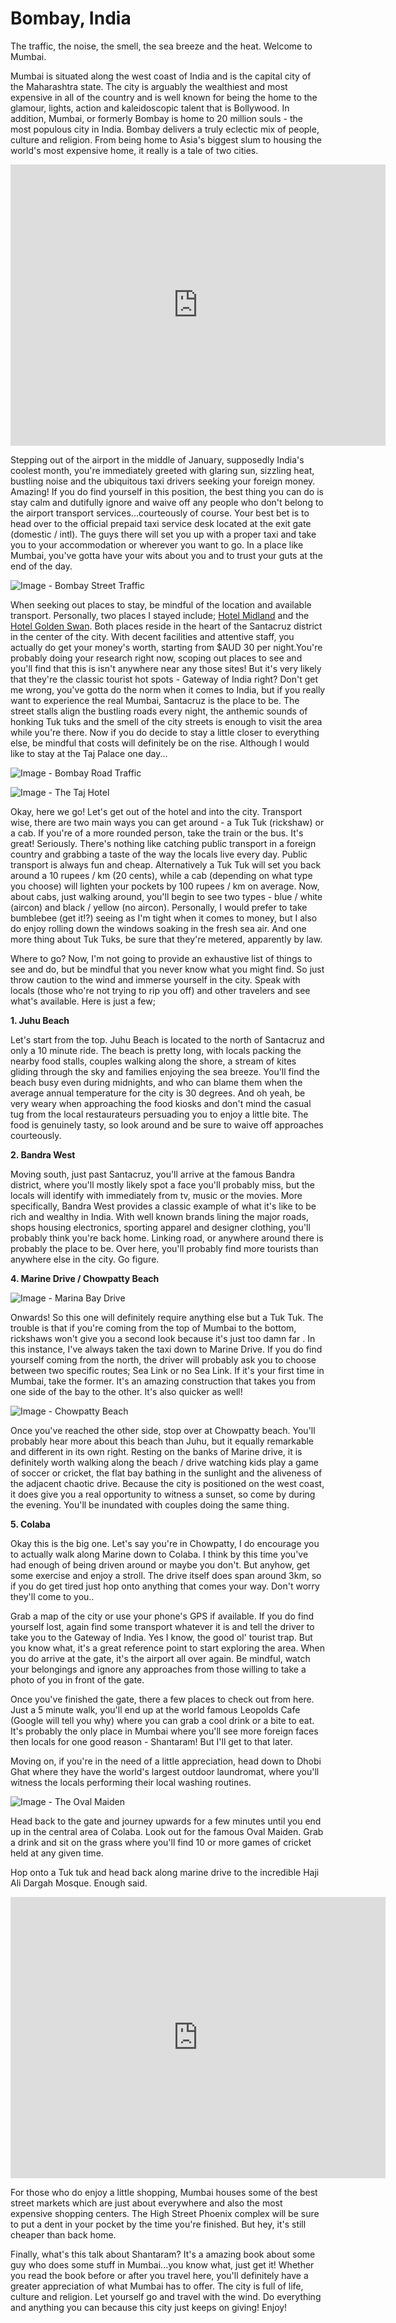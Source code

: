 # Bombay, India #

The traffic, the noise, the smell, the sea breeze and the heat. Welcome to Mumbai.

Mumbai is situated along the west coast of India and is the capital city of the Maharashtra state. The city is arguably the wealthiest and most expensive in all of the country and is well known for being the home to the glamour, lights, action and kaleidoscopic talent that is Bollywood. In addition, Mumbai, or formerly Bombay is home to 20 million souls - the most populous city in India. Bombay delivers a truly eclectic mix of people, culture and religion. From being home to Asia's biggest slum to housing the world's most expensive home, it really is a tale of two cities.

<iframe src="https://www.google.com/maps/embed?pb=!1m14!1m8!1m3!1d482634.07728748233!2d72.881204!3d19.082251!3m2!1i1024!2i768!4f13.1!3m3!1m2!1s0x3be7c6306644edc1%3A0x5da4ed8f8d648c69!2sMumbai%2C+Maharashtra%2C+India!5e0!3m2!1sen!2sus!4v1428815499158" width="600" height="450" frameborder="0" style="border:0"></iframe>

Stepping out of the airport in the middle of January, supposedly India's coolest month, you're immediately greeted with glaring sun, sizzling heat, bustling noise and the ubiquitous taxi drivers seeking your foreign money. Amazing! If you do find yourself in this position, the best thing you can do is stay calm and dutifully ignore and waive off any people who don't belong to the airport transport services...courteously of course. Your best bet is to head over to the official prepaid taxi service desk located at the exit gate (domestic / intl). The guys there will set you up with a proper taxi and take you to your accommodation or wherever you want to go. In a place like Mumbai, you've gotta have your wits about you and to trust your guts at the end of the day.

![Image - Bombay Street Traffic](https://jnbblog.files.wordpress.com/2014/04/mg_8694.jpg "Bombay - Street Traffic") 

When seeking out places to stay, be mindful of the location and available transport. Personally, two places I stayed include; [Hotel Midland](http://www.hotelmidland.com/) and the [Hotel Golden Swan](http://www.goldenswan.com/hgs/html/index.html). Both places reside in the heart of the Santacruz district in the center of the city. With decent facilities and attentive staff, you actually do get your money's worth, starting from $AUD 30 per night.You're probably doing your research right now, scoping out places to see and you'll find that this is isn't anywhere near any those sites! But it's very likely that they're the classic tourist hot spots - Gateway of India right? Don't get me wrong, you've gotta do the norm when it comes to India, but if you really want to experience the real Mumbai, Santacruz is the place to be. The street stalls align the bustling roads every night, the anthemic sounds of honking Tuk tuks and the smell of the city streets is enough to visit the area while you're there. Now if you do decide to stay a little closer to everything else, be mindful that costs will definitely be on the rise. Although I would like to stay at the Taj Palace one day...

![Image - Bombay Road Traffic](https://jnbblog.files.wordpress.com/2014/04/mg_8695.jpg "Bombay - Road Traffic") 

![Image - The Taj Hotel](https://jnbblog.files.wordpress.com/2014/04/mg_8712.jpg "Bombay - The Taj Hotel") 

Okay, here we go! Let's get out of the hotel and into the city. Transport wise, there are two main ways you can get around - a Tuk Tuk (rickshaw) or a cab. If you're of a more rounded person, take the train or the bus. It's great! Seriously. There's nothing like catching public transport in a foreign country and grabbing a taste of the way the locals live every day. Public transport is always fun and cheap. Alternatively a Tuk Tuk will set you back around a 10 rupees / km (20 cents), while a cab (depending on what type you choose) will lighten your pockets by 100 rupees / km on average. Now, about cabs, just walking around, you'll begin to see two types - blue / white (aircon) and black / yellow (no aircon). Personally, I would prefer to take bumblebee (get it!?) seeing as I'm tight when it comes to money, but I also do enjoy rolling down the windows soaking in the fresh sea air. And one more thing about Tuk Tuks, be sure that they're metered, apparently by law.

Where to go? Now, I'm not going to provide an exhaustive list of things to see and do, but be mindful that you never know what you might find. So just throw caution to the wind and immerse yourself in the city. Speak with locals (those who're not trying to rip you off) and other travelers and see what's available. Here is just a few;

**1.  Juhu Beach**

Let's start from the top. Juhu Beach is located to the north of Santacruz and only a 10 minute ride. The beach is pretty long, with locals packing the nearby food stalls, couples walking along the shore, a stream of kites gliding through the sky and families enjoying the sea breeze. You'll find the beach busy even during midnights, and who can blame them when the average annual temperature for the city is 30 degrees. And oh yeah, be very weary when approaching the food kiosks and don't mind the casual tug from the local restaurateurs persuading you to enjoy a little bite. The food is genuinely tasty, so look around and be sure to waive off approaches courteously.

**2. Bandra West**

Moving south, just past Santacruz, you'll arrive at the famous Bandra district, where you'll mostly likely spot a face you'll probably miss, but the locals will identify with immediately from tv, music or the movies. More specifically, Bandra West provides a classic example of what it's like to be rich and wealthy in India. With well known brands lining the major roads, shops housing electronics, sporting apparel and designer clothing, you'll probably think you're back home. Linking road, or anywhere around there is probably the place to be. Over here, you'll probably find more tourists than anywhere else in the city. Go figure.

**4. Marine Drive / Chowpatty Beach**

![Image - Marina Bay Drive](https://jnbblog.files.wordpress.com/2014/04/mg_8783.jpg? "Bombay - Marina Bay Drive") 

Onwards! So this one will definitely require anything else but a Tuk Tuk. The trouble is that if you're coming from the top of Mumbai to the bottom, rickshaws won't give you a second look because it's just too damn far . In this instance, I've always taken the taxi down to Marine Drive. If you do find yourself coming from the north, the driver will probably ask you to choose between two specific routes; Sea Link or no Sea Link. If it's your first time in Mumbai, take the former. It's an amazing construction that takes you from one side of the bay to the other. It's also quicker as well!

![Image - Chowpatty Beach](https://jnbblog.files.wordpress.com/2014/04/mg_8767.jpg? "Bombay - Chowpatty Beach") 

Once you've reached the other side, stop over at Chowpatty beach. You'll probably hear more about this beach than Juhu, but it equally remarkable and different in its own right. Resting on the banks of Marine drive, it is definitely worth walking along the beach / drive watching kids play a game of soccer or cricket, the flat bay bathing in the sunlight and the aliveness of the adjacent chaotic drive. Because the city is positioned on the west coast, it does give you a real opportunity to witness a sunset, so come by during the evening. You'll be inundated with couples doing the same thing.

**5. Colaba**

Okay this is the big one. Let's say you're in Chowpatty, I do encourage you to actually walk along Marine down to Colaba. I think by this time you've had enough of being driven around or maybe you don't. But anyhow, get some exercise and enjoy a stroll. The drive itself does span around 3km, so if you do get tired just hop onto anything that comes your way. Don't worry they'll come to you..

Grab a map of the city or use your phone's GPS if available. If you do find yourself lost, again find some transport whatever it is and tell the driver to take you to the Gateway of India. Yes I know, the good ol' tourist trap. But you know what, it's a great reference point to start exploring the area. When you do arrive at the gate, it's the airport all over again. Be mindful, watch your belongings and ignore any approaches from those willing to take a photo of you in front of the gate.

Once you've finished the gate, there a few places to check out from here. Just a 5 minute walk, you'll end up at the world famous Leopolds Cafe (Google will tell you why) where you can grab a cool drink or a bite to eat. It's probably the only place in Mumbai where you'll see more foreign faces then locals for one good reason - Shantaram! But I'll get to that later.

Moving on, if you're in the need of a little appreciation, head down to Dhobi Ghat where they have the world's largest outdoor laundromat, where you'll witness the locals performing their local washing routines.

![Image - The Oval Maiden](https://jnbblog.files.wordpress.com/2014/04/mg_8740.jpg "Bombay - The Oval Maiden") 

Head back to the gate and journey upwards for a few minutes until you end up in the central area of Colaba. Look out for the famous Oval Maiden. Grab a drink and sit on the grass where you'll find 10 or more games of cricket held at any given time.

Hop onto a Tuk tuk and head back along marine drive to the incredible Haji Ali Dargah Mosque. Enough said.

<iframe src="https://www.google.com/maps/embed?pb=!1m14!1m8!1m3!1d15091.35323373133!2d72.808965!3d18.982747!3m2!1i1024!2i768!4f13.1!3m3!1m2!1s0x0%3A0xd5e05dc7ab078d05!2sHaji+Ali+Dargah!5e0!3m2!1sen!2sus!4v1428815910297" width="600" height="450" frameborder="0" style="border:0"></iframe>

For those who do enjoy a little shopping, Mumbai houses some of the best street markets which are just about everywhere and also the most expensive shopping centers. The High Street Phoenix complex will be sure to put a dent in your pocket by the time you're finished. But hey, it's still cheaper than back home.

Finally, what's this talk about Shantaram? It's a amazing book about some guy who does some stuff in Mumbai...you know what, just get it! Whether you read the book before or after you travel here, you'll definitely have a greater appreciation of what Mumbai has to offer. The city is full of life, culture and religion. Let yourself go and travel with the wind. Do everything and anything you can because this city just keeps on giving! Enjoy!

 